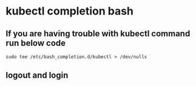 # kubectl completion bash 
## If you are having trouble with kubectl command run below code
```
sudo tee /etc/bash_completion.d/kubectl > /dev/nulls
```
## logout and login 
